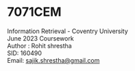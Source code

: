 # 7071CEM
Information Retrieval - Coventry University <br />
June 2023 Coursework <br />
Author : Rohit shrestha <br />
SID: 160490 <br />
Email: sajik.shrestha@gmail.com <br />
